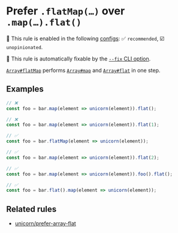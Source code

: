 # Prefer `.flatMap(…)` over `.map(…).flat()`

💼 This rule is enabled in the following [configs](https://github.com/sindresorhus/eslint-plugin-unicorn#recommended-config): ✅ `recommended`, ☑️ `unopinionated`.

🔧 This rule is automatically fixable by the [`--fix` CLI option](https://eslint.org/docs/latest/user-guide/command-line-interface#--fix).

<!-- end auto-generated rule header -->
<!-- Do not manually modify this header. Run: `npm run fix:eslint-docs` -->

[`Array#flatMap`](https://developer.mozilla.org/en-US/docs/Web/JavaScript/Reference/Global_Objects/Array/flatMap) performs [`Array#map`](https://developer.mozilla.org/en-US/docs/Web/JavaScript/Reference/Global_Objects/Array/map) and [`Array#flat`](https://developer.mozilla.org/en-US/docs/Web/JavaScript/Reference/Global_Objects/Array/flat) in one step.

## Examples

```js
// ❌
const foo = bar.map(element => unicorn(element)).flat();

// ❌
const foo = bar.map(element => unicorn(element)).flat(1);

// ✅
const foo = bar.flatMap(element => unicorn(element));
```

```js
// ✅
const foo = bar.map(element => unicorn(element)).flat(2);
```

```js
// ✅
const foo = bar.map(element => unicorn(element)).foo().flat();
```

```js
// ✅
const foo = bar.flat().map(element => unicorn(element));
```

## Related rules

- [unicorn/prefer-array-flat](./prefer-array-flat.md)
